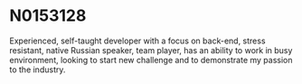# N0153128
Experienced, self-taught developer with a focus on back-end, stress resistant, native Russian speaker, team player, has an ability to work in busy environment, looking to start new challenge and to demonstrate my passion to the industry.
